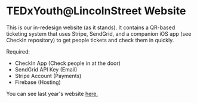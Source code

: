 # TEDxYouth@LincolnStreet Website

This is our in-redesign website (as it stands). It contains a QR-based ticketing system that uses Stripe, SendGrid, and a companion iOS app (see CheckIn repository) to get people tickets and check them in quickly.

Required:
- CheckIn App (Check people in at the door)
- SendGrid API Key (Email)
- Stripe Account (Payments)
- Firebase (Hosting)

You can see last year's website [here.](tedxyouthls.com)

